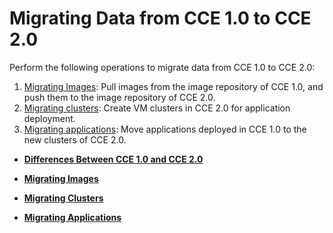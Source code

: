 # Migrating Data from CCE 1.0 to CCE 2.0<a name="cce_01_9999"></a>

Perform the following operations to migrate data from CCE 1.0 to CCE 2.0:

1.  [Migrating Images](migrating-images.md): Pull images from the image repository of CCE 1.0, and push them to the image repository of CCE 2.0.
2.  [Migrating clusters](migrating-clusters.md): Create VM clusters in CCE 2.0 for application deployment.
3.  [Migrating applications](migrating-applications.md): Move applications deployed in CCE 1.0 to the new clusters of CCE 2.0.

-   **[Differences Between CCE 1.0 and CCE 2.0](differences-between-cce-1-0-and-cce-2-0.md)**  

-   **[Migrating Images](migrating-images.md)**  

-   **[Migrating Clusters](migrating-clusters.md)**  

-   **[Migrating Applications](migrating-applications.md)**  


